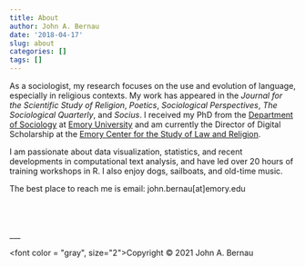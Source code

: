 ```yaml
---
title: About
author: John A. Bernau
date: '2018-04-17'
slug: about
categories: []
tags: []
---
```


As a sociologist, my research focuses on the use and evolution of language, especially in religious contexts. My work has appeared in the *Journal for the Scientific Study of Religion*, *Poetics*, *Sociological Perspectives*, *The Sociological Quarterly*, and *Socius*. I received my PhD from the [Department of Sociology](http://sociology.emory.edu/home/index.html) at [Emory University](http://www.emory.edu/home/index.html) and am currently the Director of Digital Scholarship at the [Emory Center for the Study of Law and Religion](http://cslr.law.emory.edu/).

I am passionate about data visualization, statistics, and recent developments in computational text analysis, and have led over 20 hours of training workshops in R. I also enjoy dogs, sailboats, and old-time music. 

The best place to reach me is email: john.bernau[at]emory.edu

<br>
<br>
<br>
___

<font color = "gray", size="2">Copyright &copy; 2021 John A. Bernau</font>
